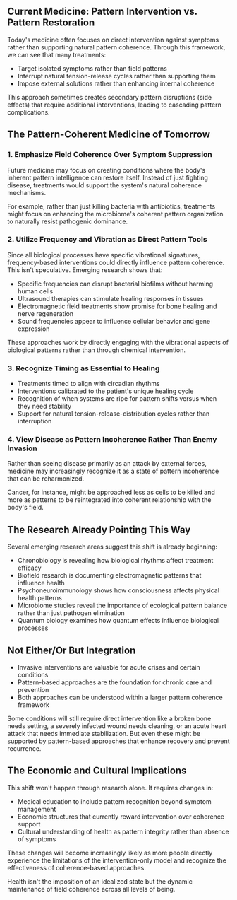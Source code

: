 ## Current Medicine: Pattern Intervention vs. Pattern Restoration

Today's medicine often focuses on direct intervention against symptoms rather than supporting natural pattern coherence. Through this framework, we can see that many treatments:

- Target isolated symptoms rather than field patterns
- Interrupt natural tension-release cycles rather than supporting them
- Impose external solutions rather than enhancing internal coherence

This approach sometimes creates secondary pattern disruptions (side effects) that require additional interventions, leading to cascading pattern complications.

## The Pattern-Coherent Medicine of Tomorrow

### 1. Emphasize Field Coherence Over Symptom Suppression

Future medicine may focus on creating conditions where the body's inherent pattern intelligence can restore itself. Instead of just fighting disease, treatments would support the system's natural coherence mechanisms.

For example, rather than just killing bacteria with antibiotics, treatments might focus on enhancing the microbiome's coherent pattern organization to naturally resist pathogenic dominance.

### 2. Utilize Frequency and Vibration as Direct Pattern Tools

Since all biological processes have specific vibrational signatures, frequency-based interventions could directly influence pattern coherence. This isn't speculative. Emerging research shows that:

- Specific frequencies can disrupt bacterial biofilms without harming human cells
- Ultrasound therapies can stimulate healing responses in tissues
- Electromagnetic field treatments show promise for bone healing and nerve regeneration
- Sound frequencies appear to influence cellular behavior and gene expression

These approaches work by directly engaging with the vibrational aspects of biological patterns rather than through chemical intervention.

### 3. Recognize Timing as Essential to Healing

- Treatments timed to align with circadian rhythms
- Interventions calibrated to the patient's unique healing cycle
- Recognition of when systems are ripe for pattern shifts versus when they need stability
- Support for natural tension-release-distribution cycles rather than interruption

### 4. View Disease as Pattern Incoherence Rather Than Enemy Invasion

Rather than seeing disease primarily as an attack by external forces, medicine may increasingly recognize it as a state of pattern incoherence that can be reharmonized.

Cancer, for instance, might be approached less as cells to be killed and more as patterns to be reintegrated into coherent relationship with the body's field.

## The Research Already Pointing This Way

Several emerging research areas suggest this shift is already beginning:

- Chronobiology is revealing how biological rhythms affect treatment efficacy
- Biofield research is documenting electromagnetic patterns that influence health
- Psychoneuroimmunology shows how consciousness affects physical health patterns
- Microbiome studies reveal the importance of ecological pattern balance rather than just pathogen elimination
- Quantum biology examines how quantum effects influence biological processes

## Not Either/Or But Integration

- Invasive interventions are valuable for acute crises and certain conditions
- Pattern-based approaches are the foundation for chronic care and prevention
- Both approaches can be understood within a larger pattern coherence framework

Some conditions will still require direct intervention like a broken bone needs setting, a severely infected wound needs cleaning, or an acute heart attack that needs immediate stabilization. But even these might be supported by pattern-based approaches that enhance recovery and prevent recurrence.

## The Economic and Cultural Implications

This shift won't happen through research alone. It requires changes in:

- Medical education to include pattern recognition beyond symptom management
- Economic structures that currently reward intervention over coherence support
- Cultural understanding of health as pattern integrity rather than absence of symptoms

These changes will become increasingly likely as more people directly experience the limitations of the intervention-only model and recognize the effectiveness of coherence-based approaches.

Health isn't the imposition of an idealized state but the dynamic maintenance of field coherence across all levels of being.